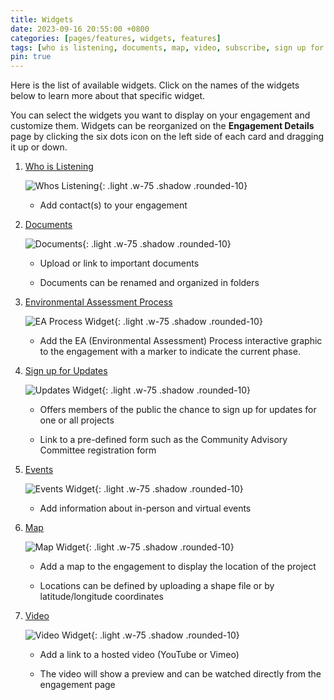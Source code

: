 ```yaml
---
title: Widgets
date: 2023-09-16 20:55:00 +0800
categories: [pages/features, widgets, features]
tags: [who is listening, documents, map, video, subscribe, sign up for updates, email, form, CAC, EA Process]
pin: true
---
```

Here is the list of available widgets. Click on the names of the widgets below to learn more about that specific widget. 

You can select the widgets you want to display on your engagement and customize them. Widgets can be reorganized on the **Engagement Details** page by clicking the six dots icon on the left side of each card and dragging it up or down.

1. [Who is Listening](/met-guide/posts/whos-listening-widget/)

   ![Whos Listening](/assets/UserGuideImages/Images/who-is-listening-widget/who-is-listening-widget-who-is-listening-widget-public-side.png){: .light .w-75 .shadow .rounded-10}

    - Add contact(s) to your engagement

3. [Documents](/met-guide/posts/documents-widget/)

   ![Documents](/assets/UserGuideImages/Images/documents-widget/documents-widget-documents-widget-internal-with-3-folders-1-folder-open-showing-2-3-upload-documents-and-document-links.png){: .light .w-75 .shadow .rounded-10}

    - Upload or link to important documents

    - Documents can be renamed and organized in folders 

4. [Environmental Assessment Process](/met-guide/posts/EA-process-widget/)

   ![EA Process Widget](/assets/UserGuideImages/Images/environmental-assessment-process-widget/environmental-assessment-process-widget-ea-process-graphic.png){: .light .w-75 .shadow .rounded-10}

    - Add the EA (Environmental Assessment) Process interactive graphic to the engagement with a marker to indicate the current phase.  

5. [Sign up for Updates](/met-guide/posts/updates-widget/)

   ![Updates Widget](/assets/UserGuideImages/Images/updates-widget/updates-widget-sign-up-for-updates-widget.png){: .light .w-75 .shadow .rounded-10}

    - Offers members of the public the chance to sign up for updates for one or all projects

    - Link to a pre-defined form such as the Community Advisory Committee registration form

6. [Events](/met-guide/posts/events-widget/)

   ![Events Widget](/assets/UserGuideImages/Images/events-widget/event-widget-public-side-events-widget.png){: .light .w-75 .shadow .rounded-10}

    - Add information about in-person and virtual events

7. [Map](/met-guide/posts/map-widget/)
   
   ![Map Widget](/assets/UserGuideImages/Images/map-widget/map-widget-map-widget-public-side.png){: .light .w-75 .shadow .rounded-10}

    - Add a map to the engagement to display the location of the project 

    - Locations can be defined by uploading a shape file or by latitude/longitude coordinates

8. [Video](/met-guide/posts/video-widget/)

   ![Video Widget](/assets/UserGuideImages/Images/video-widget/video-widget-public-side.png){: .light .w-75 .shadow .rounded-10}

    - Add a link to a hosted video (YouTube or Vimeo)  

    - The video will show a preview and can be watched directly from the engagement page
